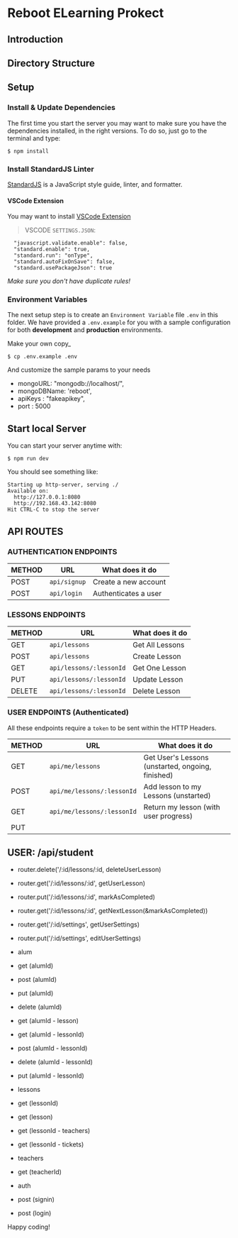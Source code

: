 # Reboot ELearning Prokect

## Introduction

## Directory Structure

## Setup

### Install & Update Dependencies
The first time you start the server you may want to make sure you have the dependencies installed, in the right versions. To do so, just go to the terminal and type:

```
$ npm install
```
### Install StandardJS Linter
[StandardJS](https://standardjs.com/) is a JavaScript style guide, linter, and formatter.

#### VSCode Extension
You may want to install [VSCode Extension](https://marketplace.visualstudio.com/items?itemName=chenxsan.vscode-standardjs)

> VSCODE `SETTINGS.JSON`:
```
  "javascript.validate.enable": false,
  "standard.enable": true,
  "standard.run": "onType",
  "standard.autoFixOnSave": false,
  "standard.usePackageJson": true
```

*Make sure you don't have duplicate rules!*

### Environment Variables

The next setup step is to create an `Environment Variable` file `.env` in this folder. We have provided a `.env.example` for you with a sample configuration for both **development** and **production** environments.

Make your own copy_
```
$ cp .env.example .env
```

And customize the sample params to your needs

- mongoURL: "mongodb://localhost/",
- mongoDBName: 'reboot',
- apiKeys : "fakeapikey",
- port : 5000

## Start local Server

You can start your server anytime with:

```
$ npm run dev
```

You should see something like:
```
Starting up http-server, serving ./
Available on:
  http://127.0.0.1:8080
  http://192.168.43.142:8080
Hit CTRL-C to stop the server
```

## API ROUTES

### AUTHENTICATION ENDPOINTS

METHOD | URL           | What does it do
-------|---------------|---------------------------------
POST   | `api/signup`  | Create a new account
POST   | `api/login`   | Authenticates a user

### LESSONS ENDPOINTS

METHOD | URL                        | What does it do
-------|----------------------------|---------------------------------
GET    | `api/lessons`              | Get All Lessons
POST   | `api/lessons`              | Create Lesson
GET    | `api/lessons/:lessonId`    | Get One Lesson
PUT    | `api/lessons/:lessonId`    | Update Lesson
DELETE | `api/lessons/:lessonId`    | Delete Lesson

### USER ENDPOINTS (Authenticated)

All these endpoints require a `token` to be sent within the HTTP Headers.

METHOD | URL                         | What does it do
-------|-----------------------------|---------------------------------
GET    | `api/me/lessons`            | Get User's Lessons (unstarted, ongoing, finished)
POST   | `api/me/lessons/:lessonId`  | Add lesson to my Lessons (unstarted)
GET    | `api/me/lessons/:lessonId`  | Return my lesson (with user progress)
PUT    |





## USER: /api/student

- router.delete('/:id/lessons/:id, deleteUserLesson)
- router.get('/:id/lessons/:id', getUserLesson)
- router.put('/:id/lessons/:id', markAsCompleted)

- router.get('/:id/lessons/:id', getNextLesson(&markAsCompleted))

- router.get('/:id/settings', getUserSettings)
- router.put('/:id/settings', editUserSettings)



- alum
- get (alumId)
- post (alumId)
- put (alumId)
- delete (alumId)

- get (alumId - lesson)
- get (alumId - lessonId)
- post (alumId - lessonId)
- delete (alumId - lessonId)
- put (alumId - lessonId)


- lessons
- get (lessonId)
- get (lesson)
- get (lessonId - teachers)
- get (lessonId - tickets)

- teachers
- get (teacherId)

- auth
- post (signin)
- post (login)

Happy coding!
